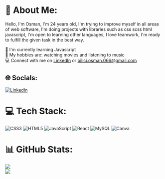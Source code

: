 # 💫 About Me:
Hello, I'm Osman, I'm 24 years old, I'm trying to improve myself in all areas of web software, I'm doing projects with libraries such as css scss html javascript, I'm open to learning other languages, I love teamwork, I'm ready to fulfill the given task in the best way.

🌱 I'm currently learning Javascript<br>
🙉 My hobbies are: watching movies and listening to music<br>
💻 Connect with me on <a href="https://linkedin.com/in/osmanbilici)">LinkedIn</a> or bilici.osman.066@gmail.com<br>

## 🌐 Socials:
[![LinkedIn](https://img.shields.io/badge/LinkedIn-%230077B5.svg?logo=linkedin&logoColor=white)](https://linkedin.com/in/osmanbilici)

# 💻 Tech Stack:
![CSS3](https://img.shields.io/badge/css3-%231572B6.svg?style=for-the-badge&logo=css3&logoColor=white) ![HTML5](https://img.shields.io/badge/html5-%23E34F26.svg?style=for-the-badge&logo=html5&logoColor=white) ![JavaScript](https://img.shields.io/badge/javascript-%23323330.svg?style=for-the-badge&logo=javascript&logoColor=%23F7DF1E) ![React](https://img.shields.io/badge/react-%2320232a.svg?style=for-the-badge&logo=react&logoColor=%2361DAFB) ![MySQL](https://img.shields.io/badge/mysql-%2300f.svg?style=for-the-badge&logo=mysql&logoColor=white) ![Canva](https://img.shields.io/badge/Canva-%2300C4CC.svg?style=for-the-badge&logo=Canva&logoColor=white)

# 📊 GitHub Stats:
![](https://github-readme-stats.vercel.app/api?username=osman&theme=dark&hide_border=false&include_all_commits=false&count_private=false)<br/>
![](https://github-readme-stats.vercel.app/api/top-langs/?username=osman&theme=dark&hide_border=false&include_all_commits=false&count_private=false&layout=compact)
